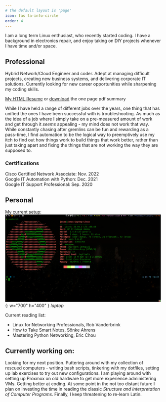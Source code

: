 ```yaml
---
# the default layout is 'page'
icon: fas fa-info-circle
order: 4
---
```


I am a long term Linux enthusiast, who recently started coding. I have a background in electronics repair, and enjoy taking on DIY projects whenever I have time and/or space.  

## Professional 
Hybrid Network/Cloud Engineer and coder. Adept at managing difficult projects, creating new business systems, and delivering corporate IT solutions. Currently looking for new career opportunities while sharpening my coding skills.

[My HTML Resume](https://jonas-bird.github.io/Jonas-Bird-HTML-Resume/) or [download](https://github.com/jonas-bird/jonas-bird/raw/master/assets/JonasBird-OnePageResume-2023.pdf) the one page pdf summary

While I have held a range of different jobs over the years, one thing that has unified the ones I have been successful with is troubleshooting. As much as the idea of a job where I simply take on a pre-measured amount of work and get through it _seems_ appealing - my mind does not work that way. While constantly chasing after gremlins can be fun and rewarding as a pass-time, I find automation to be the logical way to preemptively use my itch to find out how things work to build things that work better, rather than just taking apart and fixing the things that are not working the way they are supposed to. 

### Certifications 
Cisco Certified Network Associate: Nov. 2022  
Google IT Automation with Python: Dec. 2021  
Google IT Support Professional: Sep. 2020   

## Personal 
My current setup:
![Neofetch](/assets/img/neofetch.png){: w="700" h="400" }
_laptop_

Current reading list:
+ Linux for Networking Professionals, Rob Vanderbrink 
+ How to Take Smart Notes, Sönke Ahrens 
+ Mastering Python Networking, Eric Chou 

## Currently working on:

Looking for my next position. Puttering around with my collection of rescued computers - writing bash scripts, tinkering with my dotfiles, setting up lab exercises to try out new configurations. I am playing around with setting up Proxmox on old hardware to get more experience administering VMs. Getting better at coding. At some point in the not too distant future I plan on investing the time in reading the classic _Structure and Interpretation of Computer Programs_. Finally, I keep threatening to re-learn Latin.
